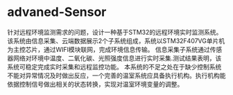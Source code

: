 # advaned-Sensor
针对远程环境监测需求的问题，设计一种基于STM32的远程环境实时监测系统。该系统由信息采集、云端数据展示2个子系统组成，系统以STM32F407VG单片机为主控芯片，通过WIFI模块联网，完成环境信息传输。
信息采集子系统通过传感器网络对环境中温度、二氧化碳、光照强度信息进行实时采集.测试结果表明，该系统可稳定完成实时采集和远程监控功能。
本系统的不足之处在于缺少控制系统不能对异常情况及时做出反应，一个完善的温室系统应具备执行机构。执行机构能依据控制信号做出相关的状态转换，实现对温室环境变量的调整。
